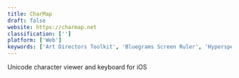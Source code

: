 ```yaml
---
title: CharMap
draft: false 
website: https://charmap.net
classification: ['']
platform: ['Web']
keywords: ['Art Directors Toolkit', 'Bluegrams Screen Ruler', 'Hyperspektiv', 'JR Screen Ruler', 'Kids in Touch', 'Kidy', 'Lightsaber Escape', 'Meazure', 'On-Screen Ruler', 'Sailfish OS', 'Shut Your Mouth API', 'Signal', 'Sisense', 'Tinitell', 'TisaneAPI', 'Toymail Talkies', 'Virtual ruler cm', 'glitchi']
---
```

Unicode character viewer and keyboard for iOS